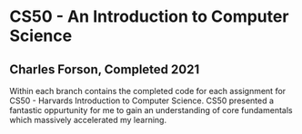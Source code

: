 # CS50 - An Introduction to Computer Science
## Charles Forson, Completed 2021

Within each branch contains the completed code for each assignment for CS50 - Harvards Introduction to Computer Science.
CS50 presented a fantastic oppurtunity for me to gain an understanding of core fundamentals which massively accelerated my learning. 

